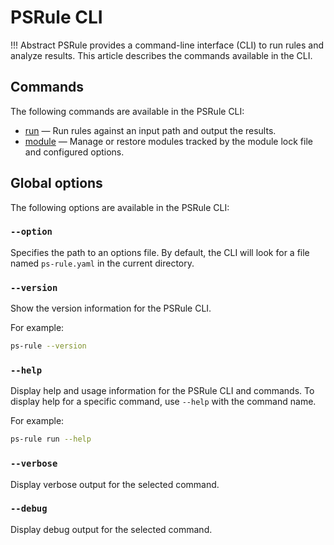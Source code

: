 # PSRule CLI

!!! Abstract
    PSRule provides a command-line interface (CLI) to run rules and analyze results.
    This article describes the commands available in the CLI.

## Commands

The following commands are available in the PSRule CLI:

- [run](./run.md) &mdash; Run rules against an input path and output the results.
- [module](./module.md) &mdash; Manage or restore modules tracked by the module lock file and configured options.

## Global options

The following options are available in the PSRule CLI:

### `--option`

Specifies the path to an options file.
By default, the CLI will look for a file named `ps-rule.yaml` in the current directory.

### `--version`

Show the version information for the PSRule CLI.

For example:

```bash
ps-rule --version
```

### `--help`

Display help and usage information for the PSRule CLI and commands.
To display help for a specific command, use `--help` with the command name.

For example:

```bash
ps-rule run --help
```

### `--verbose`

Display verbose output for the selected command.

### `--debug`

Display debug output for the selected command.
